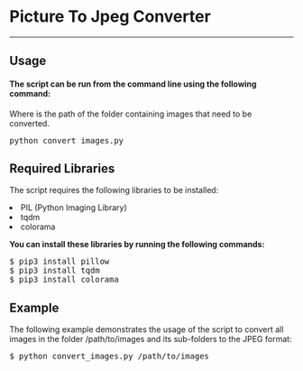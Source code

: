# Picture To Jpeg Converter

<hr>

<h2>Usage</h2>
<h4>The script can be run from the command line using the following command:</h4>
Where <folder> is the path of the folder containing images that need to be converted.

<pre>python convert_images.py <folder></pre>

<h2>Required Libraries</h2>

The script requires the following libraries to be installed:

<li>PIL (Python Imaging Library)
<li>tqdm
<li>colorama

</br>

<b>You can install these libraries by running the following commands:</b>

<pre>
$ pip3 install pillow
$ pip3 install tqdm
$ pip3 install colorama
</pre>

<h2>Example</h2>

The following example demonstrates the usage of the script to convert all images in the folder /path/to/images and its sub-folders to the JPEG format:

<pre>
$ python convert_images.py /path/to/images
<pre>
